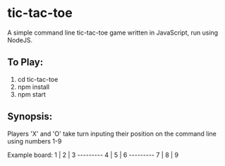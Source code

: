 # tic-tac-toe
A simple command line tic-tac-toe game written in JavaScript, run using NodeJS.

## To Play:
1. cd tic-tac-toe
2. npm install
3. npm start

## Synopsis:
Players 'X' and 'O' take turn inputing their position on the command line using numbers 1-9

Example board:
    1 | 2 | 3
    ---------
    4 | 5 | 6
    ---------
    7 | 8 | 9

